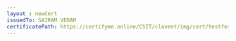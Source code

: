 ```yaml
--- 
layout : newCert 
issuedTo: SAIRAM VEDAM
certificatePath: https://certifyme.online/CSIT/clavent/img/cert/testfest/SAIRAMVEDAM_14b31.png
--- 
```

